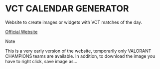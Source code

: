 # VCT CALENDAR GENERATOR
Website to create images or widgets with VCT matches of the day.

[Official Website](https://vctcalendar.zmito26.xyz)


> [!NOTE]  
> This is a very early version of the website, temporarily only VALORANT CHAMPIONS teams are available. In addition, to download the image you have to right click, save image as...

